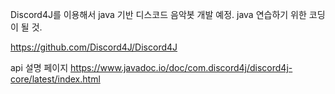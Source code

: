 Discord4J를 이용해서 java 기반 디스코드 음악봇 개발 예정.
java 연습하기 위한 코딩이 될 것.

https://github.com/Discord4J/Discord4J

api 설명 페이지
https://www.javadoc.io/doc/com.discord4j/discord4j-core/latest/index.html
